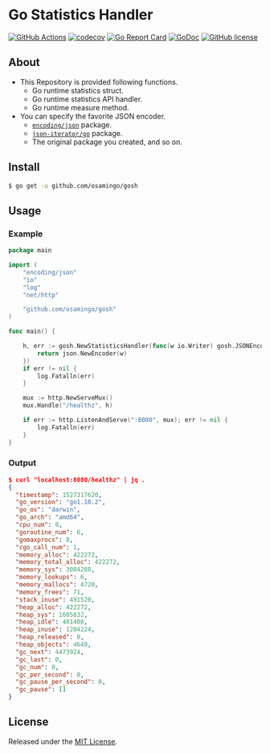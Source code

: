 # Go Statistics Handler

[![GitHub Actions](https://github.com/osamingo/gosh/workflows/CI/badge.svg?branch=master)](https://github.com/osamingo/gosh/actions?query=workflow%3ACI+branch%3Amaster)
[![codecov](https://codecov.io/gh/osamingo/gosh/branch/master/graph/badge.svg)](https://codecov.io/gh/osamingo/gosh)
[![Go Report Card](https://goreportcard.com/badge/github.com/osamingo/gosh)](https://goreportcard.com/report/github.com/osamingo/gosh)
[![GoDoc](https://godoc.org/github.com/osamingo/gosh?status.svg)](https://godoc.org/github.com/osamingo/gosh)
[![GitHub license](https://img.shields.io/badge/license-MIT-blue.svg)](https://raw.githubusercontent.com/osamingo/gosh/master/LICENSE)

## About

- This Repository is provided following functions.
  - Go runtime statistics struct.
  - Go runtime statistics API handler.
  - Go runtime measure method.
- You can specify the favorite JSON encoder.
  - [`encoding/json`](https://golang.org/pkg/encoding/json/) package.
  - [`json-iterator/go`](http://godoc.org/github.com/json-iterator/go) package.
  - The original package you created, and so on.

## Install

```bash
$ go get -u github.com/osamingo/gosh
```

## Usage

### Example

```go
package main

import (
	"encoding/json"
	"io"
	"log"
	"net/http"

	"github.com/osamingo/gosh"
)

func main() {

	h, err := gosh.NewStatisticsHandler(func(w io.Writer) gosh.JSONEncoder {
		return json.NewEncoder(w)
	})
	if err != nil {
		log.Fatalln(err)
	}

	mux := http.NewServeMux()
	mux.Handle("/healthz", h)

	if err := http.ListenAndServe(":8080", mux); err != nil {
		log.Fatalln(err)
	}
}
```

### Output

```json
$ curl "localhost:8080/healthz" | jq .
{
  "timestamp": 1527317620,
  "go_version": "go1.10.2",
  "go_os": "darwin",
  "go_arch": "amd64",
  "cpu_num": 8,
  "goroutine_num": 6,
  "gomaxprocs": 8,
  "cgo_call_num": 1,
  "memory_alloc": 422272,
  "memory_total_alloc": 422272,
  "memory_sys": 3084288,
  "memory_lookups": 6,
  "memory_mallocs": 4720,
  "memory_frees": 71,
  "stack_inuse": 491520,
  "heap_alloc": 422272,
  "heap_sys": 1605632,
  "heap_idle": 401408,
  "heap_inuse": 1204224,
  "heap_released": 0,
  "heap_objects": 4649,
  "gc_next": 4473924,
  "gc_last": 0,
  "gc_num": 0,
  "gc_per_second": 0,
  "gc_pause_per_second": 0,
  "gc_pause": []
}
```


## License

Released under the [MIT License](https://github.com/osamingo/gosh/blob/master/LICENSE).
